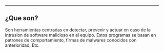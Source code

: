 
---
## ¿Que son?

Son herramientas centradas en detectar, prevenir y actuar en caso de la intrusion de software malicioso en el equipo. Estos programas se basan en patrones de comportamiento, firmas de malwares conocidos con anterioridad, Etc.
